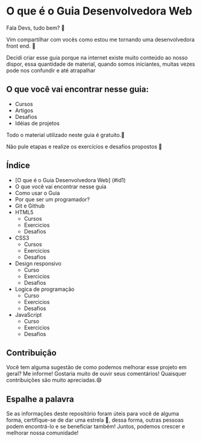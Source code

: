 
# O que é o Guia Desenvolvedora Web <a name="id1"></a>

Fala Devs, tudo bem? :vulcan_salute:

Vim compartilhar com vocês como estou me tornando uma desenvolvedora front end. :dart:

Decidi criar esse guia porque na internet existe muito conteúdo ao nosso dispor, essa quantidade de material, quando somos iniciantes, muitas vezes pode nos confundir e até atrapalhar 

## O que você vai encontrar nesse guia: 

* Cursos 
* Artigos
* Desafios 
* Idéias de projetos

Todo o material utilizado neste guia é gratuito.:money_with_wings:

Não pule etapas e realize os exercícios e desafios propostos :rocket:


## Índice

* [O que é o Guia Desenvolvedora Web] (#id1)
* O que você vai encontrar nesse guia
* Como usar o Guia
* Por que ser um programador? 
* Git e Github
* HTML5
   * Cursos 
   * Exercicios 
   * Desafios 
* CSS3
   * Cursos 
   * Exercicios 
   * Desafios
* Design responsivo 
   * Curso 
   * Exercicios 
   * Desafios
* Logica de programação 
   * Curso 
   * Exercicios 
   * Desafios
* JavaScript 
   * Curso 
   * Exercicios 
   * Desafios

## Contribuição 

Você tem alguma sugestão de como podemos melhorar esse projeto em geral? Me informe! Gostaria muito de ouvir seus comentários!
Quaisquer contribuições são muito apreciadas.:smile:

## Espalhe a palavra

Se as informações deste repositório foram úteis para você de alguma forma, certifique-se de dar uma estrela 🌟, dessa forma, outras pessoas podem encontrá-lo e se beneficiar também! Juntos, podemos crescer e melhorar nossa comunidade!








 
